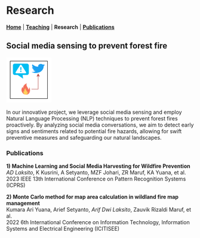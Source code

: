 # Research
**[Home](/)** | **[Teaching](/teach)** | **Research** | **[Publications](/publications)**

## Social media sensing to prevent forest fire
![forest icon](assets/img/p_fire.png)

In our innovative project, we leverage social media sensing and employ Natural Language Processing (NLP) techniques to prevent forest fires proactively. By analyzing social media conversations, we aim to detect early signs and sentiments related to potential fire hazards, allowing for swift preventive measures and safeguarding our natural landscapes.

### Publications
**1) Machine Learning and Social Media Harvesting for Wildfire Prevention**<br />
*AD Laksito*, K Kusrini, A Setyanto, MZF Johari, ZR Maruf, KA Yuana, et al.<br />
2023 IEEE 13th International Conference on Pattern Recognition Systems (ICPRS)

**2) Monte Carlo method for map area calculation in wildland fire map management**<br />
Kumara Ari Yuana, Arief Setyanto, *Arif Dwi Laksito*, Zauvik Rizaldi Maruf, et al.<br />
2022 6th International Conference on Information Technology, Information Systems and Electrical Engineering (ICITISEE)
